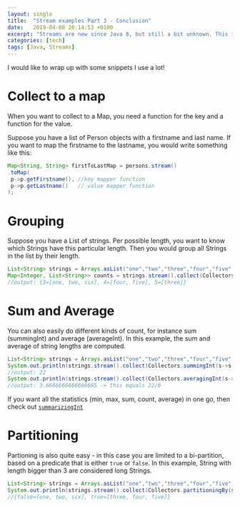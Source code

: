 ```yaml
---
layout: single
title:  "Stream examples Part 3 - Conclusion"
date:   2019-04-08 20:14:53 +0100
excerpt: "Streams are new since Java 8, but still a bit unknown. This is a handy overview with plenty of examples"
categories: [tech]
tags: [Java, Streams]
---
```

I would like to wrap up with some snippets I use a lot!

# Collect to a map
When you want to collect to a Map, you need a function for the key and a function for the value.

Suppose you have a list of Person objects with a firstname and last name. If you want to map the firstname to the lastname, you would write something like this:

```java
Map<String, String> firstToLastMap = persons.stream()
.toMap(
 p->p.getFirstname(), //key mapper function
 p->p.getLastname()   // value mapper function
);
```

# Grouping
Suppose you have a List of strings. Per possible length, you want to know which Strings have
this particular length. Then you would group all Strings in the list by their length.

```java
List<String> strings = Arrays.asList("one","two","three","four","five","six");
Map<Integer, List<String>> counts = strings.stream().collect(Collectors.groupingBy(s->s.length()));
//output: {3=[one, two, six], 4=[four, five], 5=[three]}
```

# Sum and Average

You can also easily do different kinds of count, for instance sum (summingInt) and average (averageInt). In this example, the sum and average of string lengths are computed.

```java
List<String> strings = Arrays.asList("one","two","three","four","five","six");
System.out.println(strings.stream().collect(Collectors.summingInt(s->s.length())));
//output: 22
System.out.println(strings.stream().collect(Collectors.averagingInt(s->s.length())));
//output: 3.6666666666666665 -> this equals 22/6
```
If you want all the statistics (min, max, sum, count, average) in one go, then check out
[``summarizingInt``](https://docs.oracle.com/javase/8/docs/api/java/util/stream/Collectors.html#summarizingInt-java.util.function.ToIntFunction-)

# Partitioning
Partioning is also quite easy - in this case you are limited to a bi-partition, based on a predicate that is either ``true`` or ``false``. In this example, String with length bigger than 3 are considered long Strings.

```java
List<String> strings = Arrays.asList("one","two","three","four","five","six");
System.out.println(strings.stream().collect(Collectors.partitioningBy(s->s.length()>3)));
//{false=[one, two, six], true=[three, four, five]}

```

